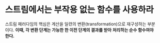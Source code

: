 # 스트림에서는 부작용 없는 함수를 사용하라

스트림 패러다임의 핵심은 계산을 일련의 변환(transformation)으로 재구성하는 부분이다. __이때, 각 변환 단계는 가능한 한 이전 단계의 결과를 받아 처리하는 순수 함수여야 한다.__
